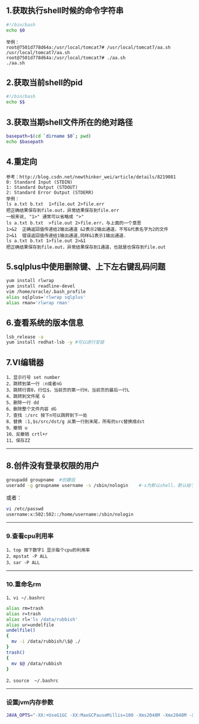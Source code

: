 ## 1.获取执行shell时候的命令字符串
```bash
#!/bin/bash
echo $0
```
```
举例：
root@7501d778d64a:/usr/local/tomcat7# /usr/local/tomcat7/aa.sh
/usr/local/tomcat7/aa.sh
root@7501d778d64a:/usr/local/tomcat7# ./aa.sh
./aa.sh
```
## 2.获取当前shell的pid
```bash
#!/bin/bash
echo $$
```

## 3.获取当期shell文件所在的绝对路径
```bash
basepath=$(cd `dirname $0`; pwd)
echo $basepath
```

## 4.重定向
```
参考：http://blog.csdn.net/newthinker_wei/article/details/8219081
0: Standard Input (STDIN) 
1: Standard Output (STDOUT) 
2: Standard Error Output (STDERR) 
举例：
ls a.txt b.txt  1>file.out 2>file.err 
把正确结果保存到file.out，异常结果保存到file.err 
一般来说, "1>" 通常可以省略成 ">"
ls a.txt b.txt  >file.out 2>file.err，与上面的一个意思
1>&2  正确返回值传递给2输出通道 &2表示2输出通道，不写&代表名字为2的文件
2>&1  错误返回值传递给1输出通道,同样&1表示1输出通道. 
ls a.txt b.txt 1>file.out 2>&1 
把正确结果保存到file.out，异常结果保存到1通道，也就是也保存到file.out
```

## 5.sqlplus中使用删除键、上下左右键乱码问题
```bash
yum install rlwrap
yum install readline-devel
vim /home/oracle/.bash_profile  
alias sqlplus='rlwrap sqlplus'  
alias rman='rlwrap rman'  
```

## 6.查看系统的版本信息
```bash
lsb_release -a
yum install redhat-lsb -y #可以进行安装
```
##  7.VI编辑器
	1、显示行号 set number  
	2、跳转到某一行 :n或者nG  
	3、跳转行首0，行位$，当前页的第一行H，当前页的最后一行L
	4、跳转到文件尾 G  
	5、删除一行 dd  
	6、删除整个文件内容 dG  
	7、查找 :/src 按下n可以跳转到下一处  
	8、替换 :1,$s/src/dst/g 从第一行到末尾，所有的src替换成dst  
	9、撤销 u
	10、反撤销 crtl+r
	11、保存ZZ
----------

## 8.创件没有登录权限的用户
```bash
groupadd groupname  #创建组
useradd -g groupname username -s /sbin/nologin    #-s为默认shell，默认给予shell，但是不给登录shell
```
或者：
```bash
vi /etc/passwd
username:x:502:502::/home/username:/sbin/nologin
```
----------

### 9.查看cpu利用率 ###
	1、top 按下数字1 显示每个cpu的利用率
	2、mpstat -P ALL 
	3、sar -P ALL
----------

### 10.重命名rm ###
	1、vi ~/.bashrc
```bash
alias rm=trash
alias r=trash
alias rl='ls /data/rubbish'
alias ur=undelfile
undelfile()
{
  mv -i /data/rubbish/\$@ ./
}
trash()
{
  mv $@ /data/rubbish
}
```
	2、source  ~/.bashrc
----------

### 设置jvm内存参数 ###
```bash
JAVA_OPTS="-XX:+UseG1GC -XX:MaxGCPauseMillis=100 -Xms2048M -Xmx2048M -XX:MetaspaceSize=64M -XX:+UseStringDeduplication -XX:StringDeduplicationAgeThreshold=3 -XX:+DisableExplicitGC -XX:+HeapDumpOnOutOfMemoryError -XX:HeapDumpPath=$CATALINA_HOME/logs/ -XX:+PrintGC -XX:+PrintGCTimeStamps -XX:+PrintGCDateStamps -Xloggc:$CATALINA_HOME/logs/gc.log"
```

